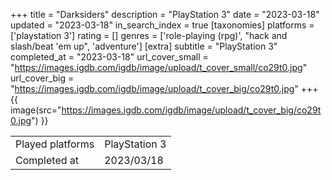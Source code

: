 +++
title = "Darksiders"
description = "PlayStation 3"
date = "2023-03-18"
updated = "2023-03-18"
in_search_index = true
[taxonomies]
platforms = ['playstation 3']
rating = []
genres = ['role-playing (rpg)', "hack and slash/beat 'em up", 'adventure']
[extra]
subtitle = "PlayStation 3"
completed_at = "2023-03-18"
url_cover_small = "https://images.igdb.com/igdb/image/upload/t_cover_small/co29t0.jpg"
url_cover_big = "https://images.igdb.com/igdb/image/upload/t_cover_big/co29t0.jpg"
+++
{{ image(src="https://images.igdb.com/igdb/image/upload/t_cover_big/co29t0.jpg") }}

|              |            |
| ------------ | ---------- |
| Played platforms    | PlayStation 3 |
| Completed at | 2023/03/18 |


